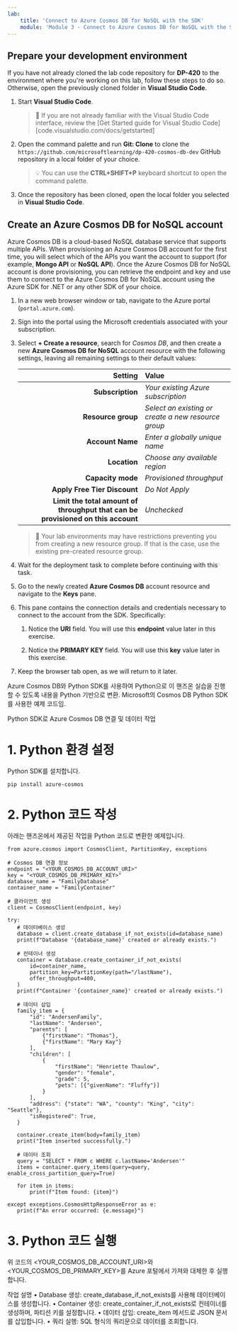 ```yaml
---
lab:
    title: 'Connect to Azure Cosmos DB for NoSQL with the SDK'
    module: 'Module 3 - Connect to Azure Cosmos DB for NoSQL with the SDK with Python'
---
```


## Prepare your development environment

If you have not already cloned the lab code repository for **DP-420** to the environment where you're working on this lab, follow these steps to do so. Otherwise, open the previously cloned folder in **Visual Studio Code**.

1. Start **Visual Studio Code**.

    > &#128221; If you are not already familiar with the Visual Studio Code interface, review the [Get Started guide for Visual Studio Code][code.visualstudio.com/docs/getstarted]

1. Open the command palette and run **Git: Clone** to clone the ``https://github.com/microsoftlearning/dp-420-cosmos-db-dev`` GitHub repository in a local folder of your choice.

    > &#128161; You can use the **CTRL+SHIFT+P** keyboard shortcut to open the command palette.

1. Once the repository has been cloned, open the local folder you selected in **Visual Studio Code**.

## Create an Azure Cosmos DB for NoSQL account

Azure Cosmos DB is a cloud-based NoSQL database service that supports multiple APIs. When provisioning an Azure Cosmos DB account for the first time, you will select which of the APIs you want the account to support (for example, **Mongo API** or **NoSQL API**). Once the Azure Cosmos DB for NoSQL account is done provisioning, you can retrieve the endpoint and key and use them to connect to the Azure Cosmos DB for NoSQL account using the Azure SDK for .NET or any other SDK of your choice.

1. In a new web browser window or tab, navigate to the Azure portal (``portal.azure.com``).

1. Sign into the portal using the Microsoft credentials associated with your subscription.

1. Select **+ Create a resource**, search for *Cosmos DB*, and then create a new **Azure Cosmos DB for NoSQL** account resource with the following settings, leaving all remaining settings to their default values:

    | **Setting** | **Value** |
    | ---: | :--- |
    | **Subscription** | *Your existing Azure subscription* |
    | **Resource group** | *Select an existing or create a new resource group* |
    | **Account Name** | *Enter a globally unique name* |
    | **Location** | *Choose any available region* |
    | **Capacity mode** | *Provisioned throughput* |
    | **Apply Free Tier Discount** | *Do Not Apply* |
    | **Limit the total amount of throughput that can be provisioned on this account** | *Unchecked* |

    > &#128221; Your lab environments may have restrictions preventing you from creating a new resource group. If that is the case, use the existing pre-created resource group.

1. Wait for the deployment task to complete before continuing with this task.

1. Go to the newly created **Azure Cosmos DB** account resource and navigate to the **Keys** pane.

1. This pane contains the connection details and credentials necessary to connect to the account from the SDK. Specifically:

    1. Notice the **URI** field. You will use this **endpoint** value later in this exercise.

    1. Notice the **PRIMARY KEY** field. You will use this **key** value later in this exercise.

1. Keep the browser tab open, as we will return to it later.


Azure Cosmos DB와 Python SDK를 사용하여 Python으로 이 핸즈온 실습을 진행할 수 있도록 내용을 Python 기반으로 변환. 
Microsoft의 Cosmos DB Python SDK를 사용한 예제 코드임.

Python SDK로 Azure Cosmos DB 연결 및 데이터 작업
# 1.	Python 환경 설정
Python SDK를 설치합니다.
 ```
pip install azure-cosmos
 ```

# 2.	Python 코드 작성
아래는 핸즈온에서 제공된 작업을 Python 코드로 변환한 예제입니다.
 ```
from azure.cosmos import CosmosClient, PartitionKey, exceptions

# Cosmos DB 연결 정보
endpoint = "<YOUR_COSMOS_DB_ACCOUNT_URI>"
key = "<YOUR_COSMOS_DB_PRIMARY_KEY>"
database_name = "FamilyDatabase"
container_name = "FamilyContainer"

# 클라이언트 생성
client = CosmosClient(endpoint, key)

try:
    # 데이터베이스 생성
    database = client.create_database_if_not_exists(id=database_name)
    print(f"Database '{database_name}' created or already exists.")

    # 컨테이너 생성
    container = database.create_container_if_not_exists(
        id=container_name,
        partition_key=PartitionKey(path="/lastName"),
        offer_throughput=400,
    )
    print(f"Container '{container_name}' created or already exists.")

    # 데이터 삽입
    family_item = {
        "id": "AndersenFamily",
        "lastName": "Andersen",
        "parents": [
            {"firstName": "Thomas"},
            {"firstName": "Mary Kay"}
        ],
        "children": [
            {
                "firstName": "Henriette Thaulow",
                "gender": "female",
                "grade": 5,
                "pets": [{"givenName": "Fluffy"}]
            }
        ],
        "address": {"state": "WA", "county": "King", "city": "Seattle"},
        "isRegistered": True,
    }

    container.create_item(body=family_item)
    print("Item inserted successfully.")

    # 데이터 조회
    query = "SELECT * FROM c WHERE c.lastName='Andersen'"
    items = container.query_items(query=query, enable_cross_partition_query=True)

    for item in items:
        print(f"Item found: {item}")

except exceptions.CosmosHttpResponseError as e:
    print(f"An error occurred: {e.message}")

 ```

#	3.	Python 코드 실행
위 코드의 <YOUR_COSMOS_DB_ACCOUNT_URI>와 <YOUR_COSMOS_DB_PRIMARY_KEY>를 Azure 포털에서 가져와 대체한 후 실행합니다.

작업 설명
	•	Database 생성: create_database_if_not_exists를 사용해 데이터베이스를 생성합니다.
	•	Container 생성: create_container_if_not_exists로 컨테이너를 생성하며, 파티션 키를 설정합니다.
	•	데이터 삽입: create_item 메서드로 JSON 문서를 삽입합니다.
	•	쿼리 실행: SQL 형식의 쿼리문으로 데이터를 조회합니다.
